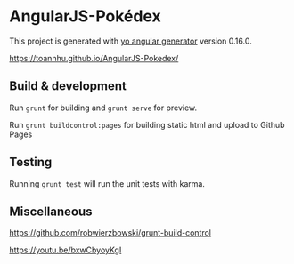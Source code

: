 # AngularJS-Pokédex

This project is generated with [yo angular generator](https://github.com/yeoman/generator-angular)
version 0.16.0.

https://toannhu.github.io/AngularJS-Pokedex/

## Build & development

Run `grunt` for building and `grunt serve` for preview.

Run `grunt buildcontrol:pages` for building static html and upload to Github Pages

## Testing

Running `grunt test` will run the unit tests with karma.

## Miscellaneous

https://github.com/robwierzbowski/grunt-build-control

https://youtu.be/bxwCbyoyKgI
